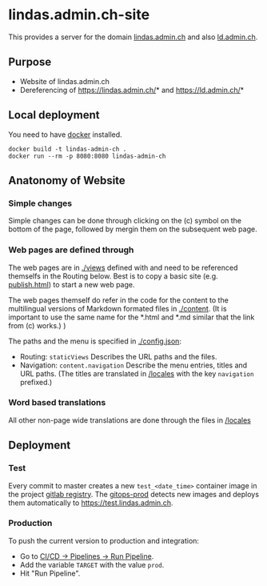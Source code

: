 # lindas.admin.ch-site

This provides a server for the domain [lindas.admin.ch](https://lindas.admin.ch) and also [ld.admin.ch](https://ld.admin.ch).

## Purpose
* Website of lindas.admin.ch
* Dereferencing of https://lindas.admin.ch/* and https://ld.admin.ch/*


## Local deployment
You need to have [docker](https://docker.com/) installed.

    docker build -t lindas-admin-ch .
    docker run --rm -p 8080:8080 lindas-admin-ch


## Anatonomy of Website

### Simple changes
Simple changes can be done through clicking on the (c) symbol on the bottom of the page, followed by mergin them on the subsequent web page.

### Web pages are defined through

The web pages are in [./views](/views) defined with and need to be referenced themselfs in the Routing below. Best is to copy a basic site (e.g. [publish.html](/views/publish.html)) to start a new web page.

The web pages themself do refer in the code for the content to the multilingual versions of Markdown formated files in [./content](/content). (It is important to use the same name for the *.html and *.md similar that the link from (c) works.)
)

The paths and the menu is specified in [./config.json](config.json):
  * Routing: `staticViews` Describes the URL paths and the files.
  * Navigation: `content.navigation` Describe the menu entries, titles and URL paths. (The titles are translated in [/locales](/locales/) with the key `navigation` prefixed.)

### Word based translations
All other non-page wide translations are done through the files in [/locales](/locales/)

## Deployment

### Test
Every commit to master creates a new `test_<date_time>` container image in the project [gitlab registry](https://gitlab.ldbar.ch/zazuko/lindas-admin-ch/container_registry/). The [gitops-prod](https://gitlab.ldbar.ch/vshn/gitops-prod) detects new images and deploys them automatically to https://test.lindas.admin.ch.

### Production
To push the current version to production and integration:
* Go to [CI/CD -> Pipelines -> Run Pipeline](https://gitlab.ldbar.ch/zazuko/lindas-admin-ch/-/pipelines/new).
* Add the variable `TARGET` with the value `prod`. 
* Hit "Run Pipeline".

